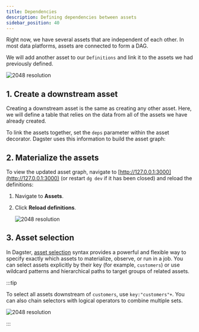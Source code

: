 ```yaml
---
title: Dependencies
description: Defining dependencies between assets
sidebar_position: 40
---
```


Right now, we have several assets that are independent of each other. In most data platforms, assets are connected to form a DAG.

We will add another asset to our `Definitions` and link it to the assets we had previously defined.

![2048 resolution](/images/tutorial/dagster-tutorial/overviews/dependencies.png)

## 1. Create a downstream asset

Creating a downstream asset is the same as creating any other asset. Here, we will define a table that relies on the data from all of the assets we have already created.

To link the assets together, set the `deps` parameter within the asset decorator. Dagster uses this information to build the asset graph:

<CodeExample
  path="docs_snippets/docs_snippets/guides/tutorials/dagster-tutorial/src/dagster_tutorial/defs/assets.py"
  language="python"
  startAfter="start_define_assets_with_dependencies"
  endBefore="end_define_assets_with_dependencies"
  title="src/dagster_tutorial/defs/assets.py"
/>

## 2. Materialize the assets

To view the updated asset graph, navigate to [http://127.0.0.1:3000](http://127.0.0.1:3000) (or restart `dg dev` if it has been closed) and reload the definitions:

1. Navigate to **Assets**.
2. Click **Reload definitions**.

   ![2048 resolution](/images/tutorial/dagster-tutorial/dependency-1.png)

## 3. Asset selection

In Dagster, [asset selection](/guides/build/assets/asset-selection-syntax) syntax provides a powerful and flexible way to specify exactly which assets to materialize, observe, or run in a job. You can select assets explicitly by their key (for example, `customers`) or use wildcard patterns and hierarchical paths to target groups of related assets.

:::tip

To select all assets downstream of `customers`, use `key:"customers"+`. You can also chain selectors with logical operators to combine multiple sets.

![2048 resolution](/images/tutorial/dagster-tutorial/dependency-2.png)

:::
